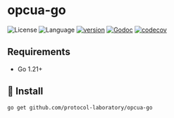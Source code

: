 # opcua-go

![License](https://img.shields.io/badge/license-Apache2.0-green) ![Language](https://img.shields.io/badge/Language-Go-blue.svg) [![version](https://img.shields.io/github/v/tag/protocol-laboratory/opcua-go?label=release&color=blue)](https://github.com/protocol-laboratory/opcua-go/releases) [![Godoc](http://img.shields.io/badge/docs-go.dev-blue.svg?style=flat-square)](https://pkg.go.dev/github.com/protocol-laboratory/opcua-go) [![codecov](https://codecov.io/gh/protocol-laboratory/opcua-go/branch/main/graph/badge.svg)](https://codecov.io/gh/protocol-laboratory/opcua-go)

## Requirements

- Go 1.21+

## 🚀 Install

```
go get github.com/protocol-laboratory/opcua-go
```
